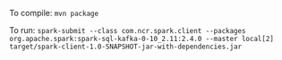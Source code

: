 To compile: ``mvn package``

To run: ``spark-submit --class com.ncr.spark.client --packages org.apache.spark:spark-sql-kafka-0-10_2.11:2.4.0 --master local[2] target/spark-client-1.0-SNAPSHOT-jar-with-dependencies.jar``

